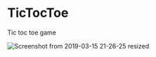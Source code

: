 # TicTocToe
Tic toc toe game

![Screenshot from 2019-03-15 21-26-25 resized](https://user-images.githubusercontent.com/23522319/54444717-5a156300-4769-11e9-8031-47e63322ee99.png)

